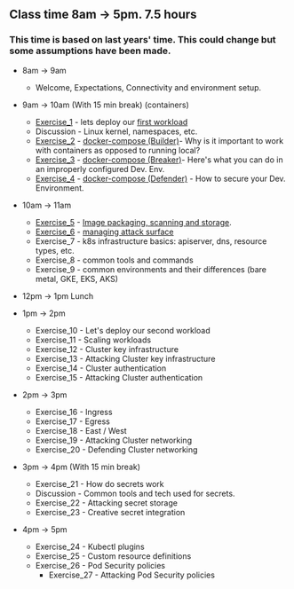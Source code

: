 ## Class time 8am -> 5pm. 7.5 hours 
### This time is based on last years' time. This could change but some assumptions have been made.


* 8am -> 9am
    * Welcome, Expectations, Connectivity and environment setup.

* 9am -> 10am (With 15 min break) (containers)
	* [Exercise_1](../Exercises/Build/FIRSTWORKLOAD.md) - lets deploy our [first workload](../Exercises/Build/FIRSTWORKLOAD.md)
	* Discussion - Linux kernel, namespaces, etc.
	* [Exercise_2](../Exercises/Build/build_e2.md) - [docker-compose (Builder)](../Exercises/Build/build_e2.md)-  Why is it important to work with containers as opposed to running local?
	* [Exercise_3](../Exercises/Break/break_e3.md) - [docker-compose (Breaker)](../Exercises/Break/break_e3.md)- Here's what you can do in an improperly configured Dev. Env.
	* [Exercise_4](../Exercises/Defend/defend_e4.md) - [docker-compose (Defender)](../Exercises/Defend/defend_e4.md) - How to secure your Dev. Environment.
	
* 10am -> 11am
	* [Exercise_5](../Exercises/Build/build_e5.md) - [Image packaging, scanning and storage](../Exercises/Build/build_e5.md).
	* [Exercise_6](../Exercises/Defend/defend_e6.md) - [managing attack surface](../Exercises/Defend/defend_e6.md)
	* Exercise_7 - k8s infrastructure basics: apiserver, dns, resource types, etc.
	* Exercise_8 - common tools and commands
	* Exercise_9 - common environments and their differences (bare metal, GKE, EKS, AKS)
	
* 12pm -> 1pm Lunch

* 1pm -> 2pm
	* Exercise_10 - Let's deploy our second workload
	* Exercise_11 - Scaling workloads
	* Exercise_12 - Cluster key infrastructure
	* Exercise_13 - Attacking  Cluster key infrastructure
	* Exercise_14 - Cluster authentication
	* Exercise_15 - Attacking  Cluster authentication
	
* 2pm -> 3pm
	* Exercise_16 - Ingress
	* Exercise_17 - Egress
	* Exercise_18 - East / West
	* Exercise_19 - Attacking Cluster networking
	* Exercise_20 - Defending Cluster networking
	
* 3pm -> 4pm  (With 15 min break)
	* Exercise_21 - How do secrets work
	* Discussion  - Common tools and tech used for secrets.
	* Exercise_22 - Attacking secret storage
	* Exercise_23 - Creative secret integration
	
* 4pm -> 5pm
	* Exercise_24 - Kubectl plugins
	* Exercise_25 - Custom resource definitions
	* Exercise_26 - Pod Security policies
        * Exercise_27 - Attacking Pod Security policies
